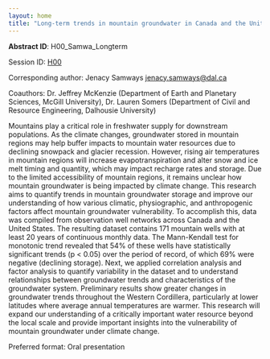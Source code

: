 ```yaml
---
layout: home
title: "Long-term trends in mountain groundwater in Canada and the United States"
---
```



**Abstract ID**: H00_Samwa_Longterm

Session ID: [H00](.)

Corresponding author: Jenacy Samways <a href="mailto:jenacy.samways@dal.ca">jenacy.samways@dal.ca</a>

Coauthors: Dr. Jeffrey McKenzie (Department of Earth and Planetary Sciences, McGill University), Dr. Lauren Somers (Department of Civil and Resource Engineering, Dalhousie University) 

Mountains play a critical role in freshwater supply for downstream populations. As the climate changes, groundwater stored in mountain regions may help buffer impacts to mountain water resources due to declining snowpack and glacier recession. However, rising air temperatures in mountain regions will increase evapotranspiration and alter snow and ice melt timing and quantity, which may impact recharge rates and storage. Due to the limited accessibility of mountain regions, it remains unclear how mountain groundwater is being impacted by climate change. This research aims to quantify trends in mountain groundwater storage and improve our understanding of how various climatic, physiographic, and anthropogenic factors affect mountain groundwater vulnerability. To accomplish this, data was compiled from observation well networks across Canada and the United States. The resulting dataset contains 171 mountain wells with at least 20 years of continuous monthly data. The Mann-Kendall test for monotonic trend revealed that 54% of these wells have statistically significant trends (p < 0.05) over the period of record, of which 69% were negative (declining storage). Next, we applied correlation analysis and factor analysis to quantify variability in the dataset and to understand relationships between groundwater trends and characteristics of the groundwater system. Preliminary results show greater changes in groundwater trends throughout the Western Cordillera, particularly at lower latitudes where average annual temperatures are warmer. This research will expand our understanding of a critically important water resource beyond the local scale and provide important insights into the vulnerability of mountain groundwater under climate change.

Preferred format: Oral presentation
